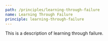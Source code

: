 ```yaml
---
path: /principles/learning-through-failure
name: Learning Through Failure
principle: learning-through-failure
---
```


This is a description of learning through failure.
